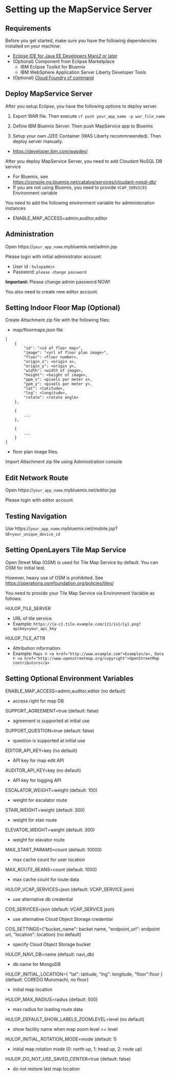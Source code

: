 <!--
The MIT License (MIT)

Copyright (c) 2014, 2017 IBM Corporation
Permission is hereby granted, free of charge, to any person obtaining a copy
of this software and associated documentation files (the "Software"), to deal
in the Software without restriction, including without limitation the rights
to use, copy, modify, merge, publish, distribute, sublicense, and/or sell
copies of the Software, and to permit persons to whom the Software is
furnished to do so, subject to the following conditions:

The above copyright notice and this permission notice shall be included in all
copies or substantial portions of the Software.

THE SOFTWARE IS PROVIDED "AS IS", WITHOUT WARRANTY OF ANY KIND, EXPRESS OR
IMPLIED, INCLUDING BUT NOT LIMITED TO THE WARRANTIES OF MERCHANTABILITY,
FITNESS FOR A PARTICULAR PURPOSE AND NONINFRINGEMENT. IN NO EVENT SHALL THE
AUTHORS OR COPYRIGHT HOLDERS BE LIABLE FOR ANY CLAIM, DAMAGES OR OTHER
LIABILITY, WHETHER IN AN ACTION OF CONTRACT, TORT OR OTHERWISE, ARISING FROM,
OUT OF OR IN CONNECTION WITH THE SOFTWARE OR THE USE OR OTHER DEALINGS IN THE
SOFTWARE.
-->

# Setting up the MapService Server

## Requirements

Before you get started, make sure you have the following dependencies installed on your machine:

- [Eclipse IDE for Java EE Developers Mars2 or later](http://www.eclipse.org/downloads/packages/eclipse-ide-java-ee-developers/mars2)
- (Optional) Component from Eclipse Marketplace
  - IBM Eclipse Toolkit for Bluemix
  - IBM WebSphere Application Server Liberty Developer Tools
- (Optional) [Cloud Foundry cf command](https://console.ng.bluemix.net/docs/cli/reference/cfcommands/index.html)

## Deploy MapService Server

After you setup Eclipse, you have the following options to deploy server.

1. Export WAR file. Then execute `cf push your_app_name -p war_file_name`

2. Define IBM Bluemix Server. Then push MapService app to Bluemix

3. Setup your own J2EE Container (WAS Liberty recommneended). Then deploy server manually.
 - https://developer.ibm.com/wasdev/

After you deploy MapService Server, you need to add Cloudant NoSQL DB service
- For Bluemix, see https://console.ng.bluemix.net/catalog/services/cloudant-nosql-db/
- If you are not using Bluemix, you need to provide `VCAP_SERVICES` Environment variable

You need to add the following environment variable for administoration instances
- ENABLE_MAP_ACCESS=admin,auditor,editor

## Administration

Open https://`your_app_name`.mybluemix.net/admin.jsp

Please login with initial administrator account:
- User id : `hulopadmin`
- Password: `please change password`

**Important:** Please change admin password NOW!

You also need to create new editor account.

## Setting Indoor Floor Map (Optional)

Create Attachment zip file with the following files:

- map/floormaps.json file
```
[
	{
		"id": "<id of floor map>",
		"image": "<url of floor plan image>",
		"floor": <floor number>,
		"origin_x": <origin x>,
		"origin_y": <origin y>,
		"width": <width of image>,
		"height": <height of image>,
		"ppm_x": <pixels per meter x>,
		"ppm_y": <pixels per meter y>,
		"lat": <latitude>,
		"lng": <longitude>,
		"rotate": <rotate angle>
	},
	
	{
	    ... 
	},
	
	{
	    ... 
	}
]
```

- floor plan image files.

Import Attachment zip file using Administration console


## Edit Network Route

Open https://`your_app_name`.mybluemix.net/editor.jsp

Please login with editor account.

## Testing Navigation

Use https://`your_app_name`.mybluemix.net/mobile.jsp?id=`your_unique_device_id`

## Setting OpenLayers Tile Map Service

Open Street Map (OSM) is used for Tile Map Service by default. You can OSM for initial test. 

However, heavy use of OSM is prohibited. See https://operations.osmfoundation.org/policies/tiles/ 

You need to provide your Tile Map Service via Environment Variable as follows:

HULOP\_TILE\_SERVER
- URL of tile service.
- Example: `https://{a-c}.tile.example.com/{z}/{x}/{y}.png?apikey=your_api_key`

HULOP\_TILE\_ATTR
- Attribution information.
- Example: `Maps © <a href="http://www.example.com">Example</a>, Data © <a href="http://www.openstreetmap.org/copyright">OpenStreetMap contributors</a>`

## Setting Optional Environment Variables
ENABLE\_MAP\_ACCESS=admin,auditor,editor (no default)
- access right for map DB

SUPPORT\_AGREEMENT=true (default: false)
- agreement is supported at initial use

SUPPORT\_QUESTION=true (default: false)
- question is supported at initial use

EDITOR\_API\_KEY=key (no default)
- API key for map edit API

AUDITOR\_API\_KEY=key (no default)
- API key for logging API

ESCALATOR\_WEIGHT=weight (default: 100)
- weight for escalator route

STAIR\_WEIGHT=weight (default: 300)
- weight for stair route

ELEVATOR\_WEIGHT=weight (default: 300)
- weight for elavator route

MAX\_START\_PARAMS=count (default: 10000)
- max cache count for user location

MAX\_ROUTE\_BEANS=count (default: 1000)
- max cache count for route data

HULOP\_VCAP\_SERVICES=json (default: VCAP\_SERVICE json)
- use alternative db credential

COS\_SERVICES=json (default: VCAP\_SERVICE json)
- use alternative Cloud Object Storage credential

COS\_SETTINGS={"bucket_name": backet name, "endpoint_url": endpoint url, "location": location} (no default)
- specify Cloud Object Storage bucket

HULOP\_NAVI\_DB=name (default: navi_db)
- db name for MongoDB

HULOP\_INITIAL\_LOCATION={ "lat": latitude, "lng": longitude, "floor":floor } (default: COREDO Muromachi, no floor)
- initial map location

HULOP\_MAX\_RADIUS=radius (default: 500)
- max radius for loading route data

HULOP\_DEFAULT\_SHOW\_LABELS\_ZOOMLEVEL=level (no default)
- show facility name when map zoom level >= level

HULOP\_INITIAL\_ROTATION\_MODE=mode (default: 1)
- initial map rotation mode (0: north up, 1: head up, 2: route up)

HULOP\_DO\_NOT\_USE\_SAVED\_CENTER=true (default: false)
- do not restore last map location

